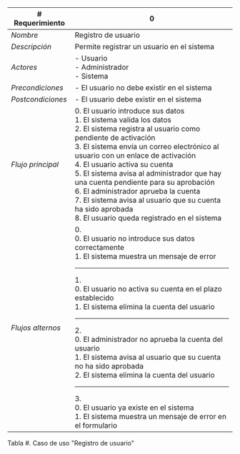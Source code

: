 |# Requerimiento|0 |
|-|-|
| *Nombre*|Registro de usuario
| *Descripción*| Permite registrar un usuario en el sistema |
|*Actores*| - Usuario<br> - Administrador<br> - Sistema
|*Precondiciones*| - El usuario no debe existir en el sistema
|*Postcondiciones*| - El usuario debe existir en el sistema
|*Flujo principal*|0.  El usuario introduce sus datos<br>1.  El sistema valida los datos<br>2.  El sistema registra al usuario como pendiente de activación<br>3.  El sistema envía un correo electrónico al usuario con un enlace de activación<br>4.  El usuario activa su cuenta<br>5.  El sistema avisa al administrador que hay una cuenta pendiente para su aprobación<br>6.  El administrador aprueba la cuenta<br>7.  El sistema avisa al usuario que su cuenta ha sido aprobada<br>8.  El usuario queda registrado en el sistema
|*Flujos alternos*|0. <br> 0. El usuario no introduce sus datos correctamente<br>1. El sistema muestra un mensaje de error<hr>1. <br> 0. El usuario no activa su cuenta en el plazo establecido<br>1. El sistema elimina la cuenta del usuario<hr>2. <br> 0. El administrador no aprueba la cuenta del usuario<br>1. El sistema avisa al usuario que su cuenta no ha sido aprobada<br>2. El sistema elimina la cuenta del usuario<hr>3. <br> 0. El usuario ya existe en el sistema<br>1. El sistema muestra un mensaje de error en el formulario

Tabla #. Caso de uso "Registro de usuario"
